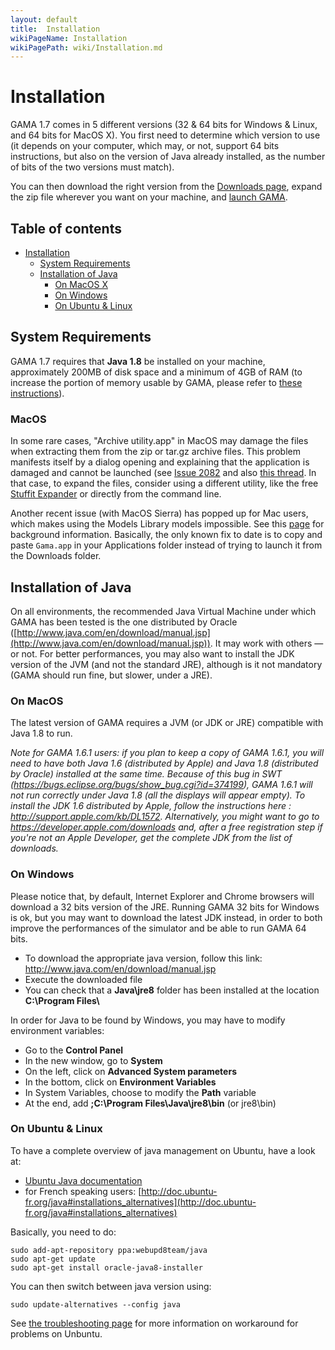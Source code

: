 ```yaml
---
layout: default
title:  Installation
wikiPageName: Installation
wikiPagePath: wiki/Installation.md
---
```


# Installation

GAMA 1.7 comes in 5 different versions (32 & 64 bits for Windows & Linux, and 64 bits for MacOS X). You first need to determine which version to use (it depends on your computer, which may, or not, support 64 bits instructions, but also on the version of Java already installed, as the number of bits of the two versions must match).

You can then download the right version from the [Downloads page](http://vps226121.ovh.net/download#GAMALATEST), expand the zip file wherever you want on your machine, and [launch GAMA](Launching).


## Table of contents 

* [Installation](#installation)
	* [System Requirements](#system-requirements)
	* [Installation of Java](#installation-of-java)
		* [On MacOS X](#on-macos-x)
		* [On Windows](#on-windows-7--8-64-bits)
		* [On Ubuntu & Linux](#on-ubuntu--linux)


## System Requirements

GAMA 1.7 requires that **Java 1.8** be installed on your machine, approximately 200MB of disk space and a minimum of 4GB of RAM (to increase the portion of memory usable by GAMA, please refer to [these instructions](Troubleshooting#Memory_problems)).

### MacOS 

In some rare cases, "Archive utility.app" in MacOS may damage the files when extracting them from the zip or tar.gz archive files. This problem manifests itself by a dialog opening and explaining that the application is damaged and cannot be launched (see [Issue 2082](https://github.com/gama-platform/gama/issues/2082#issuecomment-271812519) and also [this thread](https://bugs.eclipse.org/bugs/show_bug.cgi?id=398450#c17). In that case, to expand the files, consider using a different utility, like the free [Stuffit Expander](http://my.smithmicro.com/stuffit-expander-mac.html) or directly from the command line. 

Another recent issue (with MacOS Sierra) has popped up for Mac users, which makes using the Models Library models impossible. See this [page](http://lapcatsoftware.com/articles/app-translocation.html) for background information. Basically, the only known fix to date is to copy and paste `Gama.app` in your Applications folder instead of trying to launch it from the Downloads folder.

## Installation of Java

On all environments, the recommended Java Virtual Machine under which GAMA has been tested is the one distributed by Oracle ([http://www.java.com/en/download/manual.jsp](http://www.java.com/en/download/manual.jsp)). It may work with others — or not. For better performances, you may also want to install the JDK version of the JVM (and not the standard JRE), although is it not mandatory  (GAMA should run fine, but slower, under a JRE).

### On MacOS 
The latest version of GAMA requires a JVM (or JDK or JRE) compatible with Java 1.8 to run. 

_Note for GAMA 1.6.1 users: if you plan to keep a copy of GAMA 1.6.1, you will need to have both Java 1.6 (distributed by Apple) and Java 1.8 (distributed by Oracle) installed at the same time. Because of this bug in SWT (https://bugs.eclipse.org/bugs/show_bug.cgi?id=374199), GAMA 1.6.1 will not run correctly under Java 1.8 (all the displays will appear empty). To install the JDK 1.6 distributed by Apple, follow the instructions here : http://support.apple.com/kb/DL1572. Alternatively, you might want to go to https://developer.apple.com/downloads and, after a free registration step if you're not an Apple Developer, get the complete JDK from the list of downloads._

### On Windows
Please notice that, by default, Internet Explorer and Chrome browsers will download a 32 bits version of the JRE. Running GAMA 32 bits for Windows is ok, but you may want to download the latest JDK instead, in order to both improve the performances of the simulator and be able to run GAMA 64 bits.

  * To download the appropriate java version, follow this link: http://www.java.com/en/download/manual.jsp
  * Execute the downloaded file
  * You can check that a **Java\\jre8** folder has been installed at the location **C:\\Program Files\\**

In order for Java to be found by Windows, you may have to modify environment variables:

  * Go to the **Control Panel**
  * In the new window, go to **System**
  * On the left, click on **Advanced System parameters**
  * In the bottom, click on **Environment Variables**
  * In System Variables, choose to modify the **Path** variable
  * At the end, add **;C:\\Program Files\\Java\\jre8\\bin** (or jre8\\bin)

### On Ubuntu & Linux

To have a complete overview of java management on Ubuntu, have a look at:

  * [Ubuntu Java documentation](https://help.ubuntu.com/community/Java)
  * for French speaking users: [http://doc.ubuntu-fr.org/java#installations_alternatives](http://doc.ubuntu-fr.org/java#installations_alternatives)

Basically, you need to do:
```
sudo add-apt-repository ppa:webupd8team/java
sudo apt-get update
sudo apt-get install oracle-java8-installer 
```

You can then switch between java version using:
```
sudo update-alternatives --config java
```

See [the troubleshooting page](Troubleshooting#Ubuntu) for more information on workaround for problems on Unbuntu.
